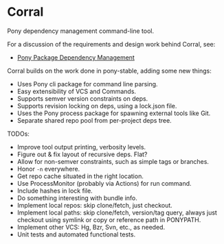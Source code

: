 # Corral

Pony dependency management command-line tool.

For a discussion of the requirements and design work behind Corral, see:

- [Pony Package Dependency Management](https://docs.google.com/document/d/1c7puEQLks3X1wpabuXxox8Qi1HUhfSwhobUvmVE56Rw/edit#)

Corral builds on the work done in pony-stable, adding some new things:

- Uses Pony cli package for command line parsing.
- Easy extensibility of VCS and Commands.
- Supports semver version constraints on deps.
- Supports revision locking on deps, using a lock.json file.
- Uses the Pony process package for spawning external tools like Git.
- Separate shared repo pool from per-project deps tree.

TODOs:

- Improve tool output printing, verbosity levels.
- Figure out & fix layout of recursive deps. Flat?
- Allow for non-semver constraints, such as simple tags or branches.
- Honor `-n` everywhere.
- Get repo cache situated in the right location.
- Use ProcessMonitor (probably via Actions) for run command.
- Include hashes in lock file.
- Do something interesting with bundle info.
- Implement local repos: skip clone/fetch, just checkout.
- Implement local paths: skip clone/fetch, version/tag query, always just checkout using symlink or copy or reference path in PONYPATH.
- Implement other VCS: Hg, Bzr, Svn, etc., as needed.
- Unit tests and automated functional tests.
